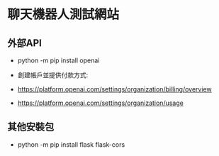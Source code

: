 # 聊天機器人測試網站

## 外部API

- python -m pip install openai

- 創建帳戶並提供付款方式:

- https://platform.openai.com/settings/organization/billing/overview

- https://platform.openai.com/settings/organization/usage

## 其他安裝包

- python -m pip install flask flask-cors

